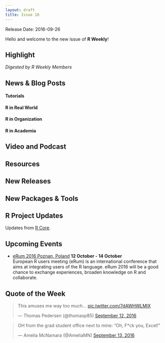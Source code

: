 ```yaml
---
layout: draft
title: Issue 18
---
```


Release Date: 2016-09-26

Hello and welcome to the new issue of **R Weekly**!

## Highlight

*Digested by R Weekly Members*


## News & Blog Posts

#### Tutorials




#### R in Real World



#### R in Organization



#### R in Academia



## Video and Podcast


## Resources



## New Releases



## New Packages & Tools



## R Project Updates

Updates from [R Core](http://developer.r-project.org/blosxom.cgi/R-devel/NEWS).




## Upcoming Events

+ [eRum 2016 Poznan, Poland](http://erum.ue.poznan.pl/)  **12 October - 14 October** <br>
European R users meeting (eRum) is an international conference that aims at integrating users of the R language. eRum 2016 will be a good chance to exchange experiences, broaden knowledge on R and collaborate. <br /> 

## Quote of the Week

<blockquote class="twitter-tweet" data-lang="en"><p lang="en" dir="ltr">This amuses me way too much... <a href="https://t.co/7dAWHWLMlX">pic.twitter.com/7dAWHWLMlX</a></p>&mdash; Thomas Pedersen (@thomasp85) <a href="https://twitter.com/thomasp85/status/775237679348842496">September 12, 2016</a></blockquote>

<blockquote class="twitter-tweet" data-lang="en"><p lang="en" dir="ltr">OH from the grad student office next to mine: “Oh, F*ck you, Excel!&quot;</p>&mdash; Amelia McNamara (@AmeliaMN) <a href="https://twitter.com/AmeliaMN/status/775749583158861824">September 13, 2016</a></blockquote>


<p><small id="page_view">&nbsp;</small></p>
